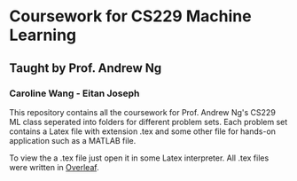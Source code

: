 # Coursework for CS229 Machine Learning
## Taught by Prof. Andrew Ng
### Caroline Wang - Eitan Joseph

This repository contains all the coursework for Prof. Andrew Ng's CS229 ML class seperated into folders for different problem sets.
Each problem set contains a Latex file with extension .tex and some other file for hands-on application such as a MATLAB file.

To view the a .tex file just open it in some Latex interpreter. All .tex files were written in [Overleaf](https://www.overleaf.com/).
